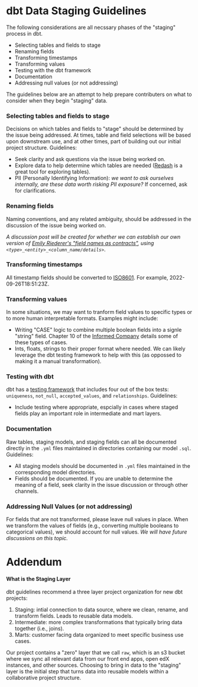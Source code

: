 # dbt Data Staging Guidelines

The following considerations are all necssary phases of the "staging" process in dbt.
- Selecting tables and fields to stage
- Renaming fields
- Transforming timestamps
- Transforming values
- Testing with the dbt framework
- Documentation
- Addressing null values (or not addressing)

The guidelines below are an attempt to help prepare contributers on what to consider when they begin "staging" data.

### Selecting tables and fields to stage
Decisions on which tables and fields to "stage" should be determined by the issue being addressed. At times, table and field selections will be based upon downstream use, and at other times, part of building out our initial project structure. Guidelines:
- Seek clarity and ask questions via the issue being worked on.
- Explore data to help determine which tables are needed ([Redash](https://bi.odl.mit.edu/queries?order=-created_at&page=1&page_size=20) is a great tool for exploring tables).
- PII (Personally Identifying Information): _we want to ask ourselves internally, are these data worth risking PII exposure?_ If concerned, ask for clarifications.

### Renaming fields
Naming conventions, and any related ambiguity, should be addressed in the discussion of the issue being worked on. 

_A discussion post will be created for whether we can establish our own version of [Emily Riederer's "field names as contracts"](https://emilyriederer.netlify.app/post/column-name-contracts/), using `<type>_<entity>_<column_name/details>`_. 

### Transforming timestamps
All timestamp fields should be converted to [ISO8601](https://en.wikipedia.org/wiki/ISO_8601). For example, 2022-09-26T18:51:23Z.

### Transforming values
In some situations, we may want to tranform field values to specific types or to more human interpretable formats. Examples might include:
- Writing "CASE" logic to combine multiple boolean fields into a signle "string" field. Chapter 10 of the [Informed Company](https://learning.oreilly.com/library/view/the-informed-company/9781119748007/c10.xhtml#head-2-1) details some of these types of cases.
- Ints, floats, strings to their proper format where needed. We can likely leverage the dbt testing framework to help with this (as oppossed to making it a manual transformation).

### Testing with dbt
dbt has a [testing framework](https://docs.getdbt.com/docs/building-a-dbt-project/tests) that includes four
out of the box tests: `uniqueness`, `not_null`, `accepted_values`, and `relationships`. Guidelines:
- Include testing where appropriate, espcially in cases where staged fields play an important role in intermediate and mart layers.

### Documentation
Raw tables, staging models, and staging fields can all be documented directly in the `.yml` files maintained in directories containing our model `.sql`. Guidelines:
- All staging models should be documented in `.yml` files maintained in the corresponding model directories.
- Fields should be documented. If you are unable to determine the meaning of a field, seek clarity in the issue discussion or through other channels.

### Addressing Null Values (or not addressing)
For fields that are not transformed, please leave null values in place. When we transform the values of fields (e.g., converting multiple booleans to categorical values), we should account for null values. _We will have future discussions on this topic._

# Addendum
#### What is the Staging Layer
dbt guidelines recommend a three layer project organization for new dbt projects:
1. Staging: intial connection to data source, where we clean, rename, and transform fields. Leads to reusable data models.
2. Intermediate: more complex transformations that typically bring data together (i.e., joins).
3. Marts: customer facing data organized to meet specific business use cases.

Our project contains a "zero" layer that we call `raw`, which is an s3 bucket where we sync all relevant data from our front end apps, open edX instances, and other sources. Choosing to bring in data to the "staging" layer is the initial step that turns data into reusable models within a collaborative project structure.
